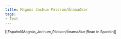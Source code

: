 ```yaml
---
title: Magnús Jochum Pálsson/Ánamaðkar
tags:
- Text
---
```


<small>[[Español/Magnús_Jochum_Pálsson/Ánamaðkar|Read in Spanish]]</small>

<div class="book" data-translate="true" data-audio-file="Ánamaðkar.mp3">
<Audio src="Ánamaðkar.mp3"/>
<h1>'''[[Magnús Jochum Pálsson/Ánamaðkar|Ánamaðkar]]'''</h1>

<div class="subtitle">{{no audio|eftir [[Magnús Jochum Pálsson|Magnús Jochum]]}}</div>

Í dag hefur rignt klukkustundum saman. Stórir pollar þekja göturnar og moldin gegnsósa af vatni. Hamfaranna vegna neyðast ánamaðkarnir til að flýja heimili sín. Við tekur langt og strangt ferðalag. Flestir drukkna á leiðinni en einhverjir komast alla leið upp á yfirborðið. Þar bíða þeirra mun hræðilegri örlög en drukknun.

Á yfirborðinu taka á móti þeim litlir barnaputtar. Börnin hafa enga samúð með slepjulegum félögum sínum og hrifsa þá til sín. Síðan slíta þau maðkana í sundur eða kremja þá undir sólum kuldaskónna.

</div>

